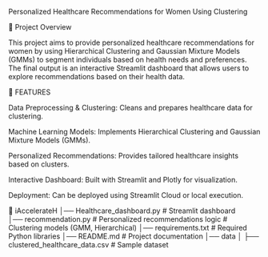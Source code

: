 Personalized Healthcare Recommendations for Women Using Clustering

📌 Project Overview

This project aims to provide personalized healthcare recommendations for women by using Hierarchical Clustering and Gaussian Mixture Models (GMMs) to segment individuals based on health needs and preferences. The final output is an interactive Streamlit dashboard that allows users to explore recommendations based on their health data.

🚀 FEATURES

Data Preprocessing & Clustering: Cleans and prepares healthcare data for clustering.

Machine Learning Models: Implements Hierarchical Clustering and Gaussian Mixture Models (GMMs).

Personalized Recommendations: Provides tailored healthcare insights based on clusters.

Interactive Dashboard: Built with Streamlit and Plotly for visualization.

Deployment: Can be deployed using Streamlit Cloud or local execution.


📁 iAccelerateH 
│── Healthcare_dashboard.py # Streamlit dashboard          
│── recommendation.py       # Personalized recommendations logic # Clustering models (GMM, Hierarchical)
│── requirements.txt        # Required Python libraries
│── README.md               # Project documentation
│── data
│   ├── clustered_healthcare_data.csv # Sample dataset
